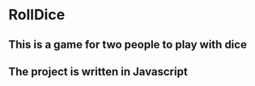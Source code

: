 # RollDice
## This is a game for two people to play with dice
## The project is written in Javascript
